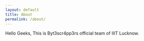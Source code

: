 ```yaml
---
layout: default
title: About
permalink: /about/
---
```


Hello Geeks, This is Byt3scr4pp3rs official team of IIIT Lucknow.
